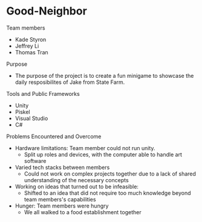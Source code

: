 # Good-Neighbor
Team members
 - Kade Styron
 - Jeffrey Li
 - Thomas Tran

Purpose
 - The purpose of the project is to create a fun minigame to showcase the daily resposibilites of Jake from State Farm.

Tools and Public Frameworks
 - Unity
 - Piskel
 - Visual Studio
 - C#

Problems Encountered and Overcome
- Hardware limitations: Team member could not run unity.
  - Split up roles and devices, with the computer able to handle art software
- Varied tech stacks between members
  - Could not work on complex projects together due to a lack of shared understanding of the necessary concepts
- Working on ideas that turned out to be infeasible:
  - Shifted to an idea that did not require too much knowledge beyond team members's capabilities
- Hunger: Team members were hungry
  - We all walked to a food establishment together
